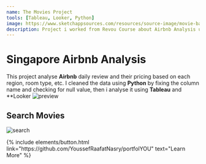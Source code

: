 ```yaml
---
name: The Movies Project
tools: [Tableau, Looker, Python]
image: https://www.sketchappsources.com/resources/source-image/movie-badges-jurajjurik.png
description: Project i worked from Revou Course about Airbnb Analysis using Tableau and Looker visualization.
---
```


# Singapore Airbnb Analysis

This project analyse **Airbnb** daily review and their pricing based on each region, room type, etc. I cleaned the data using **Python** by fixing the column name and checking for null value, then i analyse it using **Tableau** and **Looker
![preview](https://www.sketchappsources.com/resources/source-image/we-were-soldiers-landing-page-dbruggisser.jpg)

## Search Movies

![search](https://www.sketchappsources.com/resources/source-image/microsoft-windows-10-virtual-keyboard-diogo-sousa.png)

<p class="text-center">
{% include elements/button.html link="https://github.com/YoussefRaafatNasry/portfolYOU" text="Learn More" %}
</p>